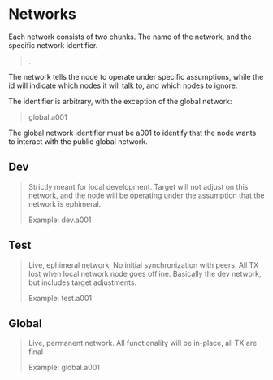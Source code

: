 # Networks

Each network consists of two chunks. The name of the network, and the specific
network identifier.

>    <network>.<identifier>

The network tells the node to operate under specific assumptions, while the id
will indicate which nodes it will talk to, and which nodes to ignore.

The identifier is arbitrary, with the exception of the global network:

>   global.a001

The global network identifier must be a001 to identify that the node wants to interact
with the public global network.

## Dev
>    Strictly meant for local development.
>    Target will not adjust on this network, and the node will be operating
>    under the assumption that the network is ephimeral.
>
>    Example:       dev.a001

## Test
>    Live, ephimeral network. No initial synchronization with peers.
>    All TX lost when local network node goes offline. 
>    Basically the dev network, but includes target adjustments.
>
>    Example:        test.a001

## Global
>    Live, permanent network. 
>    All functionality will be in-place, all TX are final
>
>    Example:        global.a001